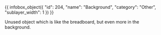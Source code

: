 {{ infobox_object({
	"id": 204,
	"name": "Background",
	"category": "Other",
	"sublayer_width": 1
}) }}

Unused object which is like the breadboard, but even more in the background.
